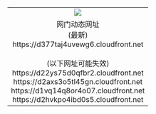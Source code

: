 ﻿<table>
  <tr></tr>
  <tr><td colspan=2 align=center><img src="https://d377taj4uvewg6.cloudfront.net/Up/oGate.jpg" /></td></tr>
  <tr><td colspan=2 align=center>网门动态网址<br/>(最新)
<br>https://d377taj4uvewg6.cloudfront.net
<br/><br/>(以下网址可能失效)
<br>https://d22ys75d0qfbr2.cloudfront.net
<br>https://d2axs3o5tl45gn.cloudfront.net
<br>https://d1vq14q8or4o07.cloudfront.net
<br>https://d2hvkpo4ibd0s5.cloudfront.net
    </td>
  </tr>
</table>
